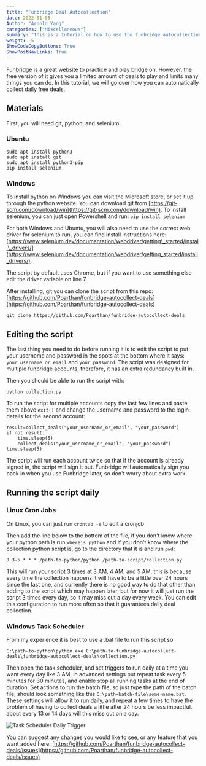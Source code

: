 ```yaml
---
title: "Funbridge Deal Autocollection"
date: 2022-01-05
Author: "Arnold Yang"
categories: ["Miscellaneous"]
summary: "This is a tutorial on how to use the funbridge autocollection bot to autocollect daily deals on Windows and Ubuntu Linux."
weight: -5
ShowCodeCopyButtons: True
ShowPostNavLinks: True
---
```


[Funbridge](https://www.funbridge.com/) is a great website to practice and play bridge on. However, the free version of it gives you a limited amount of deals to play and limits many things you can do. In this tutorial, we will go over how you can automatically collect daily free deals.

## Materials
First, you will need git, python, and selenium.
### Ubuntu
```
sudo apt install python3
sudo apt install git
sudo apt install python3-pip
pip install selenium
```

### Windows
To install python on Windows you can visit the Microsoft store, or set it up through the python website.
You can download git from [https://git-scm.com/download/win](https://git-scm.com/download/win).
To install selenium, you can just open Powershell and run:
`pip install selenium`

For both Windows and Ubuntu, you will also need to use the correct web driver for selenium to run, you can find install instructions here: [https://www.selenium.dev/documentation/webdriver/getting\_started/install\_drivers/](https://www.selenium.dev/documentation/webdriver/getting_started/install_drivers/).

The script by default uses Chrome, but if you want to use something else edit the driver variable on line 7.

After installing, git you can clone the script from this repo: [https://github.com/Poarthan/funbridge-autocollect-deals](https://github.com/Poarthan/funbridge-autocollect-deals)
```
git clone https://github.com/Poarthan/funbridge-autocollect-deals
```

## Editing the script
The last thing you need to do before running it is to edit the script to put your username and password in the spots at the bottom where it says: `your_username_or_email` and `your_password`. The script was designed for multiple funbridge accounts, therefore, it has an extra redundancy built in.

Then you should be able to run the script with:
```
python collection.py
```

To run the script for multiple accounts copy the last few lines and paste them above `exit()` and change the username and password to the login details for the second account:
```
result=collect_deals("your_username_or_email", "your_password")
if not result:
    time.sleep(5)
    collect_deals("your_username_or_email", "your_password")
time.sleep(5)
```

The script will run each account twice so that if the account is already signed in, the script will sign it out. Funbridge will automatically sign you back in when you use Funbridge later, so don't worry about extra work.

## Running the script daily
### Linux Cron Jobs
On Linux, you can just run `crontab -e` to edit a cronjob

Then add the line below to the bottom of the file, if you don't know where your python path is run `whereis python` and if you don't know where the collection python script is, go to the directory that it is and run `pwd`:
```
0 3-5 * * * /path-to-python/python /path-to-script/collection.py
```
This will run your script 3 times at 3 AM, 4 AM, and 5 AM, this is because every time the collection happens it will have to be a little over 24 hours since the last one, and currently there is no good way to do that other than adding to the script which may happen later, but for now it will just run the script 3 times every day, so it may miss out a day every week. You can edit this configuration to run more often so that it guarantees daily deal collection.

### Windows Task Scheduler
From my experience it is best to use a .bat file to run this script so
```
C:\path-to-python\python.exe C:\path-to-funbridge-autocollect-deals\funbridge-autocollect-deals\collection.py
```

Then open the task scheduler, and set triggers to run daily at a time you want every day like 3 AM, in advanced settings put repeat task every 5 minutes for 30 minutes, and enable stop all running tasks at the end of duration. Set actions to run the batch file, so just type the path of the batch file, should look something like this `C:\path-batch-file\some-name.bat`. These settings will allow it to run daily, and repeat a few times to have the problem of having to collect deals a little after 24 hours be less impactful. about every 13 or 14 days will this miss out on a day.

![Task Scheduler Daily Trigger](/uploads/task-scheduler-trigger.jpg)

You can suggest any changes you would like to see, or any feature that you want added here: [https://github.com/Poarthan/funbridge-autocollect-deals/issues](https://github.com/Poarthan/funbridge-autocollect-deals/issues)
